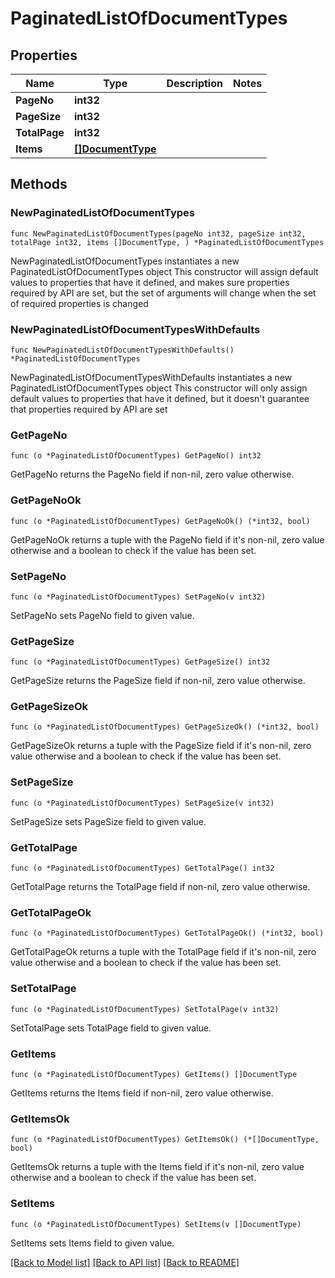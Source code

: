# PaginatedListOfDocumentTypes

## Properties

Name | Type | Description | Notes
------------ | ------------- | ------------- | -------------
**PageNo** | **int32** |  | 
**PageSize** | **int32** |  | 
**TotalPage** | **int32** |  | 
**Items** | [**[]DocumentType**](DocumentType.md) |  | 

## Methods

### NewPaginatedListOfDocumentTypes

`func NewPaginatedListOfDocumentTypes(pageNo int32, pageSize int32, totalPage int32, items []DocumentType, ) *PaginatedListOfDocumentTypes`

NewPaginatedListOfDocumentTypes instantiates a new PaginatedListOfDocumentTypes object
This constructor will assign default values to properties that have it defined,
and makes sure properties required by API are set, but the set of arguments
will change when the set of required properties is changed

### NewPaginatedListOfDocumentTypesWithDefaults

`func NewPaginatedListOfDocumentTypesWithDefaults() *PaginatedListOfDocumentTypes`

NewPaginatedListOfDocumentTypesWithDefaults instantiates a new PaginatedListOfDocumentTypes object
This constructor will only assign default values to properties that have it defined,
but it doesn't guarantee that properties required by API are set

### GetPageNo

`func (o *PaginatedListOfDocumentTypes) GetPageNo() int32`

GetPageNo returns the PageNo field if non-nil, zero value otherwise.

### GetPageNoOk

`func (o *PaginatedListOfDocumentTypes) GetPageNoOk() (*int32, bool)`

GetPageNoOk returns a tuple with the PageNo field if it's non-nil, zero value otherwise
and a boolean to check if the value has been set.

### SetPageNo

`func (o *PaginatedListOfDocumentTypes) SetPageNo(v int32)`

SetPageNo sets PageNo field to given value.


### GetPageSize

`func (o *PaginatedListOfDocumentTypes) GetPageSize() int32`

GetPageSize returns the PageSize field if non-nil, zero value otherwise.

### GetPageSizeOk

`func (o *PaginatedListOfDocumentTypes) GetPageSizeOk() (*int32, bool)`

GetPageSizeOk returns a tuple with the PageSize field if it's non-nil, zero value otherwise
and a boolean to check if the value has been set.

### SetPageSize

`func (o *PaginatedListOfDocumentTypes) SetPageSize(v int32)`

SetPageSize sets PageSize field to given value.


### GetTotalPage

`func (o *PaginatedListOfDocumentTypes) GetTotalPage() int32`

GetTotalPage returns the TotalPage field if non-nil, zero value otherwise.

### GetTotalPageOk

`func (o *PaginatedListOfDocumentTypes) GetTotalPageOk() (*int32, bool)`

GetTotalPageOk returns a tuple with the TotalPage field if it's non-nil, zero value otherwise
and a boolean to check if the value has been set.

### SetTotalPage

`func (o *PaginatedListOfDocumentTypes) SetTotalPage(v int32)`

SetTotalPage sets TotalPage field to given value.


### GetItems

`func (o *PaginatedListOfDocumentTypes) GetItems() []DocumentType`

GetItems returns the Items field if non-nil, zero value otherwise.

### GetItemsOk

`func (o *PaginatedListOfDocumentTypes) GetItemsOk() (*[]DocumentType, bool)`

GetItemsOk returns a tuple with the Items field if it's non-nil, zero value otherwise
and a boolean to check if the value has been set.

### SetItems

`func (o *PaginatedListOfDocumentTypes) SetItems(v []DocumentType)`

SetItems sets Items field to given value.



[[Back to Model list]](../README.md#documentation-for-models) [[Back to API list]](../README.md#documentation-for-api-endpoints) [[Back to README]](../README.md)


